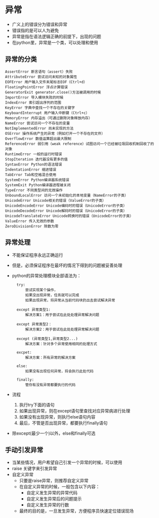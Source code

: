 # 异常
- 广义上的错误分为错误和异常
- 错误指的是可以人为避免
- 异常是指在语法逻辑正确的前提下，出现的问题
- 在python里，异常是一个类，可以处理和使用

## 异常的分类

    AssertError 断言语句（assert）失败
    AttributeError 尝试访问未知的对象属性
    EOFError 用户输入文件末尾标志EOF（Ctrl+d）
    FloatingPointError 浮点计算错误
    GeneratorExit generator.close()方法被调用的时候
    ImportError 导入模块失败的时候
    IndexError 索引超出序列的范围
    KeyError 字典中查找一个不存在的关键字
    KeyboardInterrupt 用户输入中断键（Ctrl+c）
    MemoryError 内存溢出（可通过删除对象释放内存）
    NameError 尝试访问一个不存在的变量
    NotImplementedError 尚未实现的方法
    OSError 操作系统产生的异常（例如打开一个不存在的文件）
    OverflowError 数值运算超出最大限制
    ReferenceError 弱引用（weak reference）试图访问一个已经被垃圾回收机制回收了的对象
    RuntimeError 一般的运行时错误
    StopIteration 迭代器没有更多的值
    SyntaxError Python的语法错误
    IndentationError 缩进错误
    TabError Tab和空格混合使用
    SystemError Python编译器系统错误
    SystemExit Python编译器进程被关闭
    TypeError 不同类型间的无效操作
    UnboundLocalError 访问一个未初始化的本地变量（NameError的子类）
    UnicodeError Unicode相关的错误（ValueError的子类）
    UnicodeEncodeError Unicode编码时的错误（UnicodeError的子类）
    UnicodeDecodeError Unicode解码时的错误（UnicodeError的子类）
    UnicodeTranslateError Unicode转换时的错误（UnicodeError的子类）
    ValueError 传入无效的参数
    ZeroDivisionError 除数为零

## 异常处理
- 不能保证程序永远正确运行
- 但是，必须保证程序在最坏的情况下得到的问题被妥善处理
- python的异常处理模块全部语法为：

        try:
            尝试实现某个操作，
            如果没出现异常，任务就可以完成
            如果出现异常，将异常从当前代码块扔出去尝试解决异常
        
        except 异常类型1:
            解决方案1：用于尝试在此处处理异常解决问题

        except 异常类型2：
            解决方案2：用于尝试在此处处理异常解决问题

        except (异常类型1,异常类型2...)
            解决方案：针对多个异常使用相同的处理方式

        excpet:
            解决方案：所有异常的解决方案

        else:
            如果没有出现任何异常，将会执行此处代码

        finally:
            管你有没有异常都要执行的代码

- 流程
    1. 执行try下面的语句
    2. 如果出现异常，则在except语句里查找对应异常病进行处理
    3. 如果没有出现异常，则执行else语句内容
    4. 最后，不管是否出现异常，都要执行finally语句
- 除except(最少一个)以外，else和finally可选

## 手动引发异常
- 当某些情况，用户希望自己引发一个异常的时候，可以使用
- raise 关键字来引发异常
- 自定义异常
    - 只要是raise异常，则推荐自定义异常
    - 在自定义异常的时候，一般包含以下内容：
        - 自定义发生异常的异常代码
        - 自定义发生异常后的问题提示
        - 自定义发生异常的行数
    - 最终的目的是，一旦发生异常，方便程序员快速定位错误现场